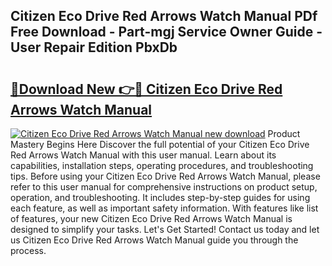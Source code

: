 ## Citizen Eco Drive Red Arrows Watch Manual PDf Free Download - Part-mgj Service Owner Guide - User Repair Edition PbxDb

# <h2><a href="http://cf11175.oget.top/?id=Citizen+Eco+Drive+Red+Arrows+Watch+Manual">🔗Download New 👉🔴 Citizen Eco Drive Red Arrows Watch Manual</a></h2>

[![Citizen Eco Drive Red Arrows Watch Manual new download](https://i.imgur.com/5g1atiW.png)](http://cf11175.oget.top/?id=Citizen+Eco+Drive+Red+Arrows+Watch+Manual)
Product Mastery Begins Here Discover the full potential of your Citizen Eco Drive Red Arrows Watch Manual with this user manual. Learn about its capabilities, installation steps, operating procedures, and troubleshooting tips. Before using your Citizen Eco Drive Red Arrows Watch Manual, please refer to this user manual for comprehensive instructions on product setup, operation, and troubleshooting. It includes step-by-step guides for using each feature, as well as important safety information. With features like list of features, your new Citizen Eco Drive Red Arrows Watch Manual is designed to simplify your tasks. Let's Get Started! Contact us today and let us Citizen Eco Drive Red Arrows Watch Manual guide you through the process.
